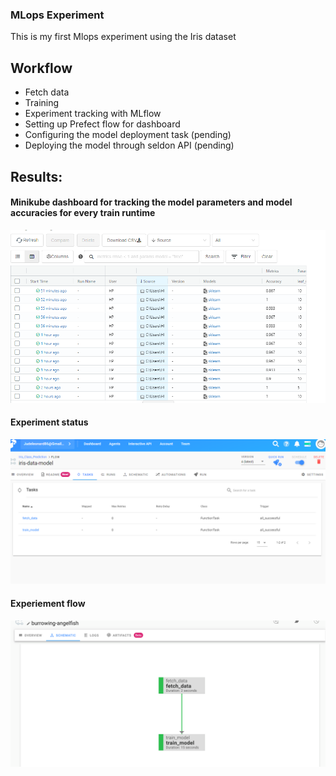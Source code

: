 ### MLops Experiment
This is my first Mlops experiment using the Iris dataset

## Workflow
- Fetch data
- Training
- Experiment tracking with MLflow
- Setting up Prefect flow for dashboard
- Configuring the model deployment task (pending)
- Deploying the model through seldon API (pending)

## Results:

#### Minikube dashboard for tracking the model parameters and model accuracies for every train runtime

![](https://github.com/judeleonard/MLops_Experiment/blob/main/images/Screenshot%20(2).png)

#### Experiment status

![](https://github.com/judeleonard/MLops_Experiment/blob/main/images/Screenshot%20(3).png)

#### Experiement flow

![](https://github.com/judeleonard/MLops_Experiment/blob/main/images/Screen%20Shot%202021-08-31%20at%202.26.39%20PM.png)
